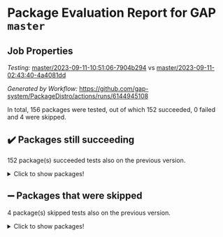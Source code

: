 # Package Evaluation Report for GAP `master`

## Job Properties

*Testing:* [master/2023-09-11-10:51:06-7904b294](https://github.com/gap-system/PackageDistro/blob/data/reports/master/2023-09-11-10:51:06-7904b294) vs [master/2023-09-11-02:43:40-4a4081dd](https://github.com/gap-system/PackageDistro/blob/data/reports/master/2023-09-11-02:43:40-4a4081dd)

*Generated by Workflow:* https://github.com/gap-system/PackageDistro/actions/runs/6144945108

In total, 156 packages were tested, out of which 152 succeeded, 0 failed and 4 were skipped.

## :heavy_check_mark: Packages still succeeding

152 package(s) succeeded tests also on the previous version.
<details><summary>Click to show packages!</summary>

- 4ti2interface 2023.02-04 [(success)](https://github.com/gap-system/PackageDistro/actions/runs/6144945108/job/16672033292)
- ace 5.6.2 [(success)](https://github.com/gap-system/PackageDistro/actions/runs/6144945108/job/16672033502)
- aclib 1.3.2 [(success)](https://github.com/gap-system/PackageDistro/actions/runs/6144945108/job/16672033673)
- agt 0.3.1 [(success)](https://github.com/gap-system/PackageDistro/actions/runs/6144945108/job/16672033832)
- alnuth 3.2.1 [(success)](https://github.com/gap-system/PackageDistro/actions/runs/6144945108/job/16672033983)
- anupq 3.3.0 [(success)](https://github.com/gap-system/PackageDistro/actions/runs/6144945108/job/16672034201)
- atlasrep 2.1.7 [(success)](https://github.com/gap-system/PackageDistro/actions/runs/6144945108/job/16672034393)
- autodoc 2023.06.19 [(success)](https://github.com/gap-system/PackageDistro/actions/runs/6144945108/job/16672034588)
- automata 1.15 [(success)](https://github.com/gap-system/PackageDistro/actions/runs/6144945108/job/16672034810)
- automgrp 1.3.2 [(success)](https://github.com/gap-system/PackageDistro/actions/runs/6144945108/job/16672035013)
- autpgrp 1.11 [(success)](https://github.com/gap-system/PackageDistro/actions/runs/6144945108/job/16672035192)
- cap 2023.09-01 [(success)](https://github.com/gap-system/PackageDistro/actions/runs/6144945108/job/16672035386)
- caratinterface 2.3.5 [(success)](https://github.com/gap-system/PackageDistro/actions/runs/6144945108/job/16672035583)
- cddinterface 2022.11.01 [(success)](https://github.com/gap-system/PackageDistro/actions/runs/6144945108/job/16672035798)
- circle 1.6.6 [(success)](https://github.com/gap-system/PackageDistro/actions/runs/6144945108/job/16672035958)
- classicpres 1.22 [(success)](https://github.com/gap-system/PackageDistro/actions/runs/6144945108/job/16672036124)
- cohomolo 1.6.11 [(success)](https://github.com/gap-system/PackageDistro/actions/runs/6144945108/job/16672036290)
- congruence 1.2.5 [(success)](https://github.com/gap-system/PackageDistro/actions/runs/6144945108/job/16672036434)
- corelg 1.56 [(success)](https://github.com/gap-system/PackageDistro/actions/runs/6144945108/job/16672036637)
- crime 1.6 [(success)](https://github.com/gap-system/PackageDistro/actions/runs/6144945108/job/16672036795)
- crisp 1.4.6 [(success)](https://github.com/gap-system/PackageDistro/actions/runs/6144945108/job/16672036967)
- crypting 0.10.4 [(success)](https://github.com/gap-system/PackageDistro/actions/runs/6144945108/job/16672037182)
- cryst 4.1.26 [(success)](https://github.com/gap-system/PackageDistro/actions/runs/6144945108/job/16672037355)
- crystcat 1.1.10 [(success)](https://github.com/gap-system/PackageDistro/actions/runs/6144945108/job/16672037527)
- ctbllib 1.3.6 [(success)](https://github.com/gap-system/PackageDistro/actions/runs/6144945108/job/16672037710)
- cubefree 1.19 [(success)](https://github.com/gap-system/PackageDistro/actions/runs/6144945108/job/16672037908)
- curlinterface 2.3.2 [(success)](https://github.com/gap-system/PackageDistro/actions/runs/6144945108/job/16672038129)
- cvec 2.8.1 [(success)](https://github.com/gap-system/PackageDistro/actions/runs/6144945108/job/16672038391)
- datastructures 0.3.0 [(success)](https://github.com/gap-system/PackageDistro/actions/runs/6144945108/job/16672038603)
- deepthought 1.0.6 [(success)](https://github.com/gap-system/PackageDistro/actions/runs/6144945108/job/16672038846)
- design 1.8 [(success)](https://github.com/gap-system/PackageDistro/actions/runs/6144945108/job/16672039185)
- difsets 2.3.1 [(success)](https://github.com/gap-system/PackageDistro/actions/runs/6144945108/job/16672039393)
- digraphs 1.6.2 [(success)](https://github.com/gap-system/PackageDistro/actions/runs/6144945108/job/16672039567)
- edim 1.3.7 [(success)](https://github.com/gap-system/PackageDistro/actions/runs/6144945108/job/16672039804)
- example 4.3.4 [(success)](https://github.com/gap-system/PackageDistro/actions/runs/6144945108/job/16672040035)
- examplesforhomalg 2023.08-02 [(success)](https://github.com/gap-system/PackageDistro/actions/runs/6144945108/job/16672040254)
- factint 1.6.3 [(success)](https://github.com/gap-system/PackageDistro/actions/runs/6144945108/job/16672040483)
- ferret 1.0.9 [(success)](https://github.com/gap-system/PackageDistro/actions/runs/6144945108/job/16672040668)
- fga 1.5.0 [(success)](https://github.com/gap-system/PackageDistro/actions/runs/6144945108/job/16672040869)
- fining 1.5.6 [(success)](https://github.com/gap-system/PackageDistro/actions/runs/6144945108/job/16672041069)
- float 1.0.3 [(success)](https://github.com/gap-system/PackageDistro/actions/runs/6144945108/job/16672041282)
- format 1.4.3 [(success)](https://github.com/gap-system/PackageDistro/actions/runs/6144945108/job/16672041489)
- forms 1.2.9 [(success)](https://github.com/gap-system/PackageDistro/actions/runs/6144945108/job/16672041679)
- fplsa 1.2.6 [(success)](https://github.com/gap-system/PackageDistro/actions/runs/6144945108/job/16672041880)
- fr 2.4.12 [(success)](https://github.com/gap-system/PackageDistro/actions/runs/6144945108/job/16672042077)
- francy 2.0.3 [(success)](https://github.com/gap-system/PackageDistro/actions/runs/6144945108/job/16672042301)
- fwtree 1.3 [(success)](https://github.com/gap-system/PackageDistro/actions/runs/6144945108/job/16672042515)
- gapdoc 1.6.6 [(success)](https://github.com/gap-system/PackageDistro/actions/runs/6144945108/job/16672042710)
- gauss 2023.02-04 [(success)](https://github.com/gap-system/PackageDistro/actions/runs/6144945108/job/16672042936)
- gaussforhomalg 2023.08-01 [(success)](https://github.com/gap-system/PackageDistro/actions/runs/6144945108/job/16672043205)
- gbnp 1.0.5 [(success)](https://github.com/gap-system/PackageDistro/actions/runs/6144945108/job/16672043400)
- generalizedmorphismsforcap 2023.08-02 [(success)](https://github.com/gap-system/PackageDistro/actions/runs/6144945108/job/16672043616)
- genss 1.6.8 [(success)](https://github.com/gap-system/PackageDistro/actions/runs/6144945108/job/16672043828)
- gradedmodules 2023.08-01 [(success)](https://github.com/gap-system/PackageDistro/actions/runs/6144945108/job/16672044057)
- gradedringforhomalg 2023.08-01 [(success)](https://github.com/gap-system/PackageDistro/actions/runs/6144945108/job/16672044241)
- grape 4.9.0 [(success)](https://github.com/gap-system/PackageDistro/actions/runs/6144945108/job/16672044418)
- groupoids 1.73 [(success)](https://github.com/gap-system/PackageDistro/actions/runs/6144945108/job/16672044611)
- grpconst 2.6.4 [(success)](https://github.com/gap-system/PackageDistro/actions/runs/6144945108/job/16672044821)
- guarana 0.96.3 [(success)](https://github.com/gap-system/PackageDistro/actions/runs/6144945108/job/16672045053)
- guava 3.18 [(success)](https://github.com/gap-system/PackageDistro/actions/runs/6144945108/job/16672045245)
- hap 1.58 [(success)](https://github.com/gap-system/PackageDistro/actions/runs/6144945108/job/16672045411)
- hapcryst 0.1.15 [(success)](https://github.com/gap-system/PackageDistro/actions/runs/6144945108/job/16672045644)
- hecke 1.5.3 [(success)](https://github.com/gap-system/PackageDistro/actions/runs/6144945108/job/16672045881)
- help 3.5 [(success)](https://github.com/gap-system/PackageDistro/actions/runs/6144945108/job/16672046074)
- homalg 2023.08-02 [(success)](https://github.com/gap-system/PackageDistro/actions/runs/6144945108/job/16672046272)
- homalgtocas 2023.08-01 [(success)](https://github.com/gap-system/PackageDistro/actions/runs/6144945108/job/16672046465)
- idrel 2.45 [(success)](https://github.com/gap-system/PackageDistro/actions/runs/6144945108/job/16672046652)
- images 1.3.1 [(success)](https://github.com/gap-system/PackageDistro/actions/runs/6144945108/job/16672046847)
- intpic 0.3.0 [(success)](https://github.com/gap-system/PackageDistro/actions/runs/6144945108/job/16672047053)
- io 4.8.1 [(success)](https://github.com/gap-system/PackageDistro/actions/runs/6144945108/job/16672047278)
- io_forhomalg 2023.02-04 [(success)](https://github.com/gap-system/PackageDistro/actions/runs/6144945108/job/16672047504)
- irredsol 1.4.4 [(success)](https://github.com/gap-system/PackageDistro/actions/runs/6144945108/job/16672047729)
- json 2.1.1 [(success)](https://github.com/gap-system/PackageDistro/actions/runs/6144945108/job/16672047989)
- jupyterkernel 1.5.0 [(success)](https://github.com/gap-system/PackageDistro/actions/runs/6144945108/job/16672048219)
- jupyterviz 1.5.6 [(success)](https://github.com/gap-system/PackageDistro/actions/runs/6144945108/job/16672048442)
- kan 1.36 [(success)](https://github.com/gap-system/PackageDistro/actions/runs/6144945108/job/16672048684)
- kbmag 1.5.11 [(success)](https://github.com/gap-system/PackageDistro/actions/runs/6144945108/job/16672048893)
- laguna 3.9.6 [(success)](https://github.com/gap-system/PackageDistro/actions/runs/6144945108/job/16672049165)
- liealgdb 2.2.1 [(success)](https://github.com/gap-system/PackageDistro/actions/runs/6144945108/job/16672049412)
- liepring 2.8 [(success)](https://github.com/gap-system/PackageDistro/actions/runs/6144945108/job/16672049783)
- liering 2.4.2 [(success)](https://github.com/gap-system/PackageDistro/actions/runs/6144945108/job/16672049991)
- linearalgebraforcap 2023.08-08 [(success)](https://github.com/gap-system/PackageDistro/actions/runs/6144945108/job/16672050207)
- localizeringforhomalg 2023.08-02 [(success)](https://github.com/gap-system/PackageDistro/actions/runs/6144945108/job/16672050402)
- loops 3.4.3 [(success)](https://github.com/gap-system/PackageDistro/actions/runs/6144945108/job/16672050587)
- lpres 1.0.3 [(success)](https://github.com/gap-system/PackageDistro/actions/runs/6144945108/job/16672050851)
- majoranaalgebras 1.5.1 [(success)](https://github.com/gap-system/PackageDistro/actions/runs/6144945108/job/16672051091)
- mapclass 1.4.6 [(success)](https://github.com/gap-system/PackageDistro/actions/runs/6144945108/job/16672051284)
- matgrp 0.70 [(success)](https://github.com/gap-system/PackageDistro/actions/runs/6144945108/job/16672051479)
- matricesforhomalg 2023.08-02 [(success)](https://github.com/gap-system/PackageDistro/actions/runs/6144945108/job/16672051677)
- modisom 2.5.4 [(success)](https://github.com/gap-system/PackageDistro/actions/runs/6144945108/job/16672051895)
- modulepresentationsforcap 2023.09-01 [(success)](https://github.com/gap-system/PackageDistro/actions/runs/6144945108/job/16672052121)
- modules 2023.08-02 [(success)](https://github.com/gap-system/PackageDistro/actions/runs/6144945108/job/16672052340)
- monoidalcategories 2023.08-11 [(success)](https://github.com/gap-system/PackageDistro/actions/runs/6144945108/job/16672052573)
- nconvex 2022.09-01 [(success)](https://github.com/gap-system/PackageDistro/actions/runs/6144945108/job/16672052788)
- nilmat 1.4.2 [(success)](https://github.com/gap-system/PackageDistro/actions/runs/6144945108/job/16672053016)
- nock 1.5 [(success)](https://github.com/gap-system/PackageDistro/actions/runs/6144945108/job/16672053232)
- normalizinterface 1.3.6 [(success)](https://github.com/gap-system/PackageDistro/actions/runs/6144945108/job/16672053491)
- nq 2.5.10 [(success)](https://github.com/gap-system/PackageDistro/actions/runs/6144945108/job/16672053724)
- numericalsgps 1.3.1 [(success)](https://github.com/gap-system/PackageDistro/actions/runs/6144945108/job/16672053982)
- openmath 11.5.3 [(success)](https://github.com/gap-system/PackageDistro/actions/runs/6144945108/job/16672054225)
- orb 4.9.0 [(success)](https://github.com/gap-system/PackageDistro/actions/runs/6144945108/job/16672054464)
- packagemanager 1.4.1 [(success)](https://github.com/gap-system/PackageDistro/actions/runs/6144945108/job/16672054705)
- patternclass 2.4.3 [(success)](https://github.com/gap-system/PackageDistro/actions/runs/6144945108/job/16672054952)
- permut 2.0.4 [(success)](https://github.com/gap-system/PackageDistro/actions/runs/6144945108/job/16672055195)
- polenta 1.3.10 [(success)](https://github.com/gap-system/PackageDistro/actions/runs/6144945108/job/16672055438)
- polymaking 0.8.6 [(success)](https://github.com/gap-system/PackageDistro/actions/runs/6144945108/job/16672055685)
- primgrp 3.4.4 [(success)](https://github.com/gap-system/PackageDistro/actions/runs/6144945108/job/16672055915)
- profiling 2.5.4 [(success)](https://github.com/gap-system/PackageDistro/actions/runs/6144945108/job/16672056153)
- qpa 1.34 [(success)](https://github.com/gap-system/PackageDistro/actions/runs/6144945108/job/16672056383)
- quagroup 1.8.3 [(success)](https://github.com/gap-system/PackageDistro/actions/runs/6144945108/job/16672056573)
- radiroot 2.9 [(success)](https://github.com/gap-system/PackageDistro/actions/runs/6144945108/job/16672056782)
- rcwa 4.7.1 [(success)](https://github.com/gap-system/PackageDistro/actions/runs/6144945108/job/16672056994)
- rds 1.8 [(success)](https://github.com/gap-system/PackageDistro/actions/runs/6144945108/job/16672057213)
- recog 1.4.2 [(success)](https://github.com/gap-system/PackageDistro/actions/runs/6144945108/job/16672057411)
- repndecomp 1.3.0 [(success)](https://github.com/gap-system/PackageDistro/actions/runs/6144945108/job/16672057684)
- repsn 3.1.1 [(success)](https://github.com/gap-system/PackageDistro/actions/runs/6144945108/job/16672057870)
- resclasses 4.7.3 [(success)](https://github.com/gap-system/PackageDistro/actions/runs/6144945108/job/16672058055)
- ringsforhomalg 2023.08-02 [(success)](https://github.com/gap-system/PackageDistro/actions/runs/6144945108/job/16672058219)
- sco 2023.08-01 [(success)](https://github.com/gap-system/PackageDistro/actions/runs/6144945108/job/16672058456)
- scscp 2.4.1 [(success)](https://github.com/gap-system/PackageDistro/actions/runs/6144945108/job/16672058657)
- semigroups 5.2.1 [(success)](https://github.com/gap-system/PackageDistro/actions/runs/6144945108/job/16672058871)
- sglppow 2.3 [(success)](https://github.com/gap-system/PackageDistro/actions/runs/6144945108/job/16672059134)
- sgpviz 0.999.5 [(success)](https://github.com/gap-system/PackageDistro/actions/runs/6144945108/job/16672059411)
- simpcomp 2.1.14 [(success)](https://github.com/gap-system/PackageDistro/actions/runs/6144945108/job/16672059600)
- singular 2023.02.09 [(success)](https://github.com/gap-system/PackageDistro/actions/runs/6144945108/job/16672059819)
- sl2reps 1.1 [(success)](https://github.com/gap-system/PackageDistro/actions/runs/6144945108/job/16672060007)
- sla 1.5.3 [(success)](https://github.com/gap-system/PackageDistro/actions/runs/6144945108/job/16672060143)
- smallgrp 1.5.3 [(success)](https://github.com/gap-system/PackageDistro/actions/runs/6144945108/job/16672060306)
- smallsemi 0.6.13 [(success)](https://github.com/gap-system/PackageDistro/actions/runs/6144945108/job/16672060460)
- sonata 2.9.6 [(success)](https://github.com/gap-system/PackageDistro/actions/runs/6144945108/job/16672060623)
- sophus 1.27 [(success)](https://github.com/gap-system/PackageDistro/actions/runs/6144945108/job/16672060805)
- sotgrps 1.2 [(success)](https://github.com/gap-system/PackageDistro/actions/runs/6144945108/job/16672060974)
- spinsym 1.5.2 [(success)](https://github.com/gap-system/PackageDistro/actions/runs/6144945108/job/16672061129)
- standardff 0.9.4 [(success)](https://github.com/gap-system/PackageDistro/actions/runs/6144945108/job/16672061335)
- symbcompcc 1.3.2 [(success)](https://github.com/gap-system/PackageDistro/actions/runs/6144945108/job/16672061515)
- thelma 1.3 [(success)](https://github.com/gap-system/PackageDistro/actions/runs/6144945108/job/16672061692)
- tomlib 1.2.9 [(success)](https://github.com/gap-system/PackageDistro/actions/runs/6144945108/job/16672061867)
- toolsforhomalg 2023.07-01 [(success)](https://github.com/gap-system/PackageDistro/actions/runs/6144945108/job/16672062022)
- toric 1.9.5 [(success)](https://github.com/gap-system/PackageDistro/actions/runs/6144945108/job/16672062191)
- toricvarieties 2022.07.13 [(success)](https://github.com/gap-system/PackageDistro/actions/runs/6144945108/job/16672062363)
- transgrp 3.6.4 [(success)](https://github.com/gap-system/PackageDistro/actions/runs/6144945108/job/16672062530)
- ugaly 4.1.3 [(success)](https://github.com/gap-system/PackageDistro/actions/runs/6144945108/job/16672062705)
- unipot 1.5 [(success)](https://github.com/gap-system/PackageDistro/actions/runs/6144945108/job/16672062915)
- unitlib 4.2.0 [(success)](https://github.com/gap-system/PackageDistro/actions/runs/6144945108/job/16672063135)
- utils 0.84 [(success)](https://github.com/gap-system/PackageDistro/actions/runs/6144945108/job/16672063348)
- uuid 0.7 [(success)](https://github.com/gap-system/PackageDistro/actions/runs/6144945108/job/16672063566)
- walrus 0.9991 [(success)](https://github.com/gap-system/PackageDistro/actions/runs/6144945108/job/16672063729)
- wedderga 4.10.4 [(success)](https://github.com/gap-system/PackageDistro/actions/runs/6144945108/job/16672063869)
- xmod 2.91 [(success)](https://github.com/gap-system/PackageDistro/actions/runs/6144945108/job/16672064046)
- xmodalg 1.23 [(success)](https://github.com/gap-system/PackageDistro/actions/runs/6144945108/job/16672064199)
- yangbaxter 0.10.3 [(success)](https://github.com/gap-system/PackageDistro/actions/runs/6144945108/job/16672064389)
- zeromqinterface 0.14 [(success)](https://github.com/gap-system/PackageDistro/actions/runs/6144945108/job/16672064564)
</details>

## :heavy_minus_sign: Packages that were skipped

4 package(s) skipped tests also on the previous version.
<details><summary>Click to show packages!</summary>

- browse 1.8.21 [(skipped)](https://github.com/gap-system/PackageDistro/actions/runs/6144945108/job/16671385188)
- itc 1.5.1 [(skipped)](https://github.com/gap-system/PackageDistro/actions/runs/6144945108/job/16671385188)
- polycyclic 2.16 [(skipped)](https://github.com/gap-system/PackageDistro/actions/runs/6144945108/job/16671385188)
- xgap 4.31 [(skipped)](https://github.com/gap-system/PackageDistro/actions/runs/6144945108/job/16671385188)
</details>

